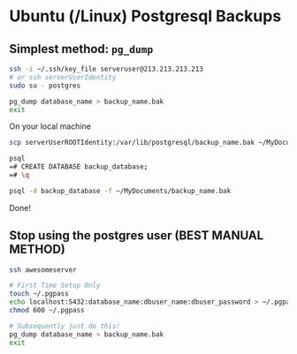 # Ubuntu (/Linux) Postgresql Backups



## Simplest method: `pg_dump`

```bash
ssh -i ~/.ssh/key_file serveruser@213.213.213.213
# or ssh serverUserIdentity
sudo su - postgres

pg_dump database_name > backup_name.bak
exit
```

On your local machine

```bash
scp serverUserROOTIdentity:/var/lib/postgresql/backup_name.bak ~/MyDocuments/backup_name.bak

psql
=# CREATE DATABASE backup_database;
=# \q

psql -d backup_database -f ~/MyDocuments/backup_name.bak
```

Done!

## Stop using the postgres user (BEST MANUAL METHOD)

```bash
ssh awesomeserver

# First Time Setup Only
touch ~/.pgpass
echo localhost:5432:database_name:dbuser_name:dbuser_password > ~/.pgpass
chmod 600 ~/.pgpass

# Subsequently just do this!
pg_dump database_name > backup_name.bak
exit
```



